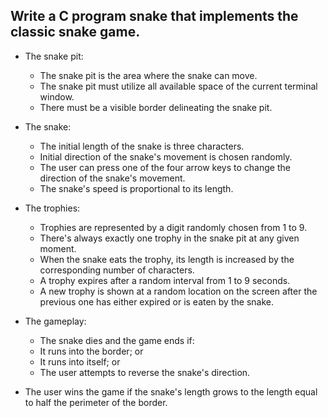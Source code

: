 ## Write a C program snake that implements the classic snake game.

- The snake pit:
    - The snake pit is the area where the snake can move.
    - The snake pit must utilize all available space of the current terminal window.
    - There must be a visible border delineating the snake pit.

- The snake:
    - The initial length of the snake is three characters.
    - Initial direction of the snake's movement is chosen randomly.
    - The user can press one of the four arrow keys to change the direction of the snake's movement.
    - The snake's speed is proportional to its length.

- The trophies:
    - Trophies are represented by a digit randomly chosen from 1 to 9.
    - There's always exactly one trophy in the snake pit at any given moment.
    - When the snake eats the trophy, its length is increased by the corresponding number of characters.
    - A trophy expires after a random interval from 1 to 9 seconds.
    - A new trophy is shown at a random location on the screen after the previous one has either expired or is eaten by the snake.

- The gameplay:
    - The snake dies and the game ends if:
    - It runs into the border; or
    - It runs into itself; or
    - The user attempts to reverse the snake's direction.
    
- The user wins the game if the snake's length grows to the length equal to half the perimeter of the border.

